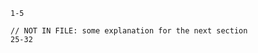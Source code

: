 
``` {.javascript include=./test/examples/example.js}
1-5

// NOT IN FILE: some explanation for the next section
25-32
``` 

